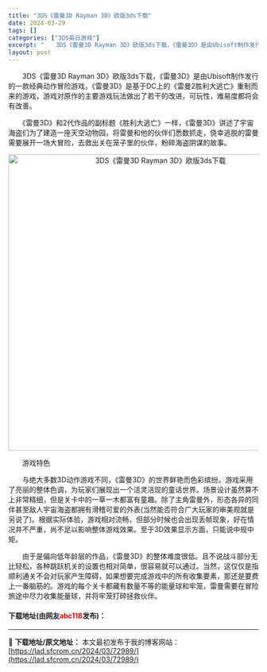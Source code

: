 ```yaml
---
title: "3DS《雷曼3D Rayman 3D》欧版3ds下载"
date: 2024-03-29
tags: []
categories: ["3DS英日游戏"]
excerpt: "　　3DS《雷曼3D Rayman 3D》欧版3ds下载，《雷曼3D》是由Ubisoft制作发行的一款经典动作冒险游戏，《雷曼3D》是基于DC上的《雷曼2胜利大逃亡》重制而来的游戏，游戏对原作的主要游戏玩法做出了若干的改进，可玩性，难易度都将会有改善。 　　《雷曼3D》和2代作品的副标题《胜利大逃亡&hellip;"
layout: post
---
```


 <p>　　3DS《雷曼3D Rayman 3D》欧版3ds下载，《雷曼3D》是由Ubisoft制作发行的一款经典动作冒险游戏，《雷曼3D》是基于DC上的《雷曼2胜利大逃亡》重制而来的游戏，游戏对原作的主要游戏玩法做出了若干的改进，可玩性，难易度都将会有改善。</p> <p>　　《雷曼3D》和2代作品的副标题《胜利大逃亡》一样，《雷曼3D》讲述了宇宙海盗们为了建造一座天空动物园，将雷曼和他的伙伴们悉数抓走，侥幸逃脱的雷曼需要展开一场大冒险，去救出关在笼子里的伙伴，粉碎海盗阴谋的故事。</p> <p align="center"><img align="" border="0" src="https://lad.sfcrom.cn/wp-content/uploads/2024/03/20240329_66062281e38a2.png" width="597" alt="3DS《雷曼3D Rayman 3D》欧版3ds下载" /></p> <p>　　游戏特色</p> <p>　　与绝大多数3D动作游戏不同，《雷曼3D》的世界鲜艳而色彩缤纷。游戏采用了亮丽的整体色调，为玩家们展现出一个活灵活现的童话世界。场景设计虽然算不上非常精细，但是关卡中的一草一木都富有童趣。除了主角雷曼外，形态各异的同伴甚至敌人宇宙海盗都拥有滑稽可爱的外表(当然能否符合广大玩家的审美观就是另说了)。根据实际体验，游戏相对流畅，但部分时候也会出现丢帧现象，好在情况并不严重，尚不足以影响整体游戏效果。至于3D效果显示方面，只能说中规中矩。</p> <p>　　由于是偏向低年龄层的作品，《雷曼3D》的整体难度很低。且不说战斗部分无比轻松，各种跳跃机关的设置也相对简单，很容易就可以通过。当然，这仅仅是指顺利通关不会对玩家产生障碍，如果想要完成游戏中的所有收集要素，那还是要费上一番脑筋的。游戏的每个关卡都藏有数量不等的能量球和牢笼，雷曼需要在冒险旅途中尽力收集能量球，并将牢笼打碎拯救伙伴。</p> <p><h4>下载地址(由网友<font color="red">abc118</font>发布)：</h4></p> 

---
📖 **下载地址/原文地址：** 本文最初发布于我的博客网站：[https://lad.sfcrom.cn/2024/03/72989/](https://lad.sfcrom.cn/2024/03/72989/)
